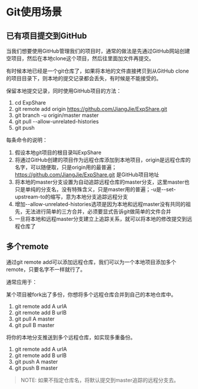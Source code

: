 # Git使用场景

## 已有项目提交到GitHub

当我们想要使用GitHub管理我们的项目时，通常的做法是先通过GitHub网站创建空项目，然后在本地clone这个项目，然后往里面加文件再提交。

有时候本地已经是一个git仓库了，如果将本地的文件直接拷贝到从GitHub clone的项目目录下，则本地的提交记录都会丢失，有时候是不能接受的。

保留本地提交记录，同时使用GitHub项目的方法：

1. cd ExpShare
2. git remote add origin https://github.com/JiangJie/ExpShare.git
3. git branch -u origin/master master
4. git pull --allow-unrelated-histories
5. git push

每条命令的说明：

1. 假设本地git项目的根目录叫ExpShare
2. 将通过GitHub创建的项目作为远程仓库添加到本地项目，origin是远程仓库的名字，可以随便取，只是origin用的最普遍；https://github.com/JiangJie/ExpShare.git 是GitHub项目地址
3. 将本地的master分支设置为自动追踪远程仓库的master分支，这里master也只是单纯的分支名，没有特殊含义，只是master用的普遍；-u是--set-upstream-to的缩写，意为本地分支追踪远程分支
4. 增加--allow-unrelated-histories选项是因为本地和远程master没有共同的祖先，无法进行简单的三方合并，必须要显式告诉git做简单的文件合并
5. 一旦将本地和远程master分支建立上追踪关系，就可以将本地的修改提交到远程仓库了

## 多个remote

通过git remote add可以添加远程仓库，我们可以为一个本地项目添加多个remote，只要名字不一样就行了。

通常应用于：

某个项目被fork出了多份，你想将多个远程仓库合并到自己的本地仓库中。

1. git remote add A urlA
2. git remote add B urlB
3. git pull A master
4. git pull B master

将你的本地分支推送到多个远程仓库，如实现多重备份。

1. git remote add A urlA
2. git remote add B urlB
3. git push A master
4. git push B master

> NOTE: 如果不指定仓库名，将默认提交到master追踪的远程分支去。